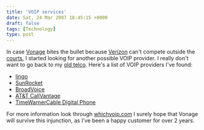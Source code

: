 ```yaml
---
title: 'VOIP services'
date: Sat, 24 Mar 2007 18:45:15 +0000
draft: false
tags: [Technology]
type: post
---
```


In case [Vonage](http://www.vonage.com) bites the bullet because [Verizon](http://www.verizon.com) can't compete outside the [courts](http://www.infoworld.com/article/07/03/23/HNvonageinjunction_1.html?source=rss&url=www.infoworld.com/article/07/03/23/HNvonageinjunction_1.html), I started looking for another possible VOIP provider. I really don't want to go back to my [old telco](http://www.embarq.com). Here's a list of VOIP providers I've found:

*   [lingo](http://www.lingo.com/voip/residential/home_plans.jsp)
*   [SunRocket](https://www.sunrocket.com/)
*   [BroadVoice](http://www.broadvoice.com/)
*   [AT&T CallVantage](http://www.usa.att.com/callvantage/index.jsp?soac=76993)
*   [TimeWarnerCable Digital Phone](http://www.timewarnercable.com/nc/products/digitalphone/default.html)

For more information look through [whichvoip.com](http://www.whichvoip.com/) I surely hope that Vonage will survive this injunction, as I've been a happy customer for over 2 years.